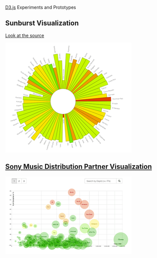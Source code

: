 [D3.js](http://d3js.org/ "D3js.org") Experiments and Prototypes



## Sunburst Visualization

[Look at the source](/sunburst)

![Sunburst](/sunburst/sunburst-sm.gif)


## [Sony Music Distribution Partner Visualization](/partnerviz)

![Sunburst](/partnerviz/partnerviz-sm.gif)



